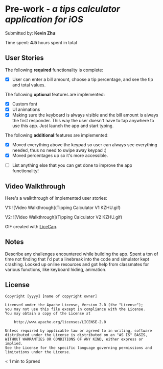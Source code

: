 # Pre-work - *a tips calculator application for iOS*

Submitted by: **Kevin Zhu**

Time spent: **4.5** hours spent in total

## User Stories

The following **required** functionality is complete:
* [x] User can enter a bill amount, choose a tip percentage, and see the tip and total values.

The following **optional** features are implemented:
* [x] Custom font
* [x] UI animations
* [x] Making sure the keyboard is always visible and the bill amount is always the first responder. This way the user doesn't have to tap anywhere to use this app. Just launch the app and start typing.

The following **additional** features are implemented:
* [x] Moved everything above the keypad so user can always see everything needed, thus no need to swipe away keypad :)
* [x] Moved percentages up so it's more accessible.
- [ ] List anything else that you can get done to improve the app functionality!

## Video Walkthrough 

Here's a walkthrough of implemented user stories:

V1: 
![Video Walkthrough](Tipping Calculator V1 KZHU.gif)

V2:
![Video Walkthrough](Tipping Calculator V2 KZHU.gif)

GIF created with [LiceCap](http://www.cockos.com/licecap/).

## Notes

Describe any challenges encountered while building the app.
Spent a ton of time not finding that I'd put a linebreak into the code and simulator kept crashing. 
Looked up online resources and got help from classmates for various functions, like keyboard hiding, animation. 

## License

    Copyright [yyyy] [name of copyright owner]

    Licensed under the Apache License, Version 2.0 (the "License");
    you may not use this file except in compliance with the License.
    You may obtain a copy of the License at

        http://www.apache.org/licenses/LICENSE-2.0

    Unless required by applicable law or agreed to in writing, software
    distributed under the License is distributed on an "AS IS" BASIS,
    WITHOUT WARRANTIES OR CONDITIONS OF ANY KIND, either express or implied.
    See the License for the specific language governing permissions and
    limitations under the License.
< 1 min to Spreed
